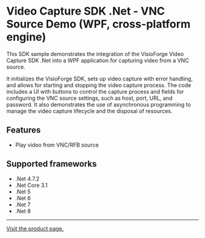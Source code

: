 # Video Capture SDK .Net - VNC Source Demo (WPF, cross-platform engine)

This SDK sample demonstrates the integration of the VisioForge Video Capture SDK .Net into a WPF application for capturing video from a VNC source.

It initializes the VisioForge SDK, sets up video capture with error handling, and allows for starting and stopping the video capture process. The code includes a UI with buttons to control the capture process and fields for configuring the VNC source settings, such as host, port, URL, and password. It also demonstrates the use of asynchronous programming to manage the video capture lifecycle and the disposal of resources.

## Features

- Play video from VNC/RFB source

## Supported frameworks

- .Net 4.7.2
- .Net Core 3.1
- .Net 5
- .Net 6
- .Net 7
- .Net 8
  
---

[Visit the product page.](https://www.visioforge.com/video-capture-sdk-net)
